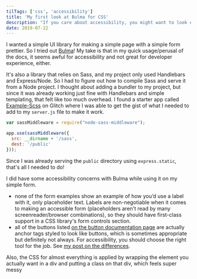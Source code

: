 ```yaml
---
tilTags: ['css', 'accessibility']
title: 'My first look at Bulma for CSS'
description: "If you care about accessibility, you might want to look elsewhere." 
date: 2019-07-22
---
```


I wanted a simple UI library for making a simple page with a simple form prettier. So I tried out [Bulma](https://bulma.io/)! My take is that in my quick usage/perusal of the docs, it seems awful for accessibility and not great for developer experience, either.

It's also a library that relies on Sass, and my project only used Handlebars and Express/Node. So I had to figure out how to compile Sass and serve it from a Node project. I thought about adding a bundler to my project, but since it was already working just fine with Handlebars and simple templating, that felt like too much overhead. I found a starter app called [Example-Scss](https://glitch.com/~example-scss) on Glitch where I was able to get the gist of what I needed to add to my `server.js` file to make it work. 

``` javascript
var sassMiddleware = require("node-sass-middleware");

app.use(sassMiddleware({
  src: __dirname + '/sass',
  dest: '/public'
}));
```

Since I was already serving the `public` directory using `express.static`, that's all I needed to do! 

I did have some accessibility concerns with Bulma while using it on my simple form.
- none of the form examples show an example of how you’d use a label with it, only placeholder text. Labels are non-negotiable when it comes to making an accessible form (placeholders aren't read by many screenreader/browser combinations), so they should have first-class support in a CSS library's form controls section.
- all of the buttons listed [on the button documentation page](https://bulma.io/documentation/elements/button/) are actually anchor tags styled to look like buttons, which is sometimes appropriate but definitely not always. For accessibility, you should choose the right tool for the job. See [my post on the differences](/til/2019-06-25-link-vs-button-a11y/).

Also, the CSS for almost everything is applied by wrapping the element you actually want in a div and putting a class on that div, which feels super messy